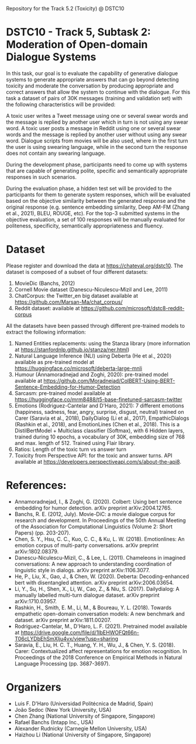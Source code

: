 Repository for the Track 5.2 (Toxicity) @ DSTC10


# DSTC10 - Track 5, Subtask 2: Moderation of Open-domain Dialogue Systems

In this task, our goal is to evaluate the capability of generative dialogue systems to generate appropriate answers that can go beyond detecting toxicity and moderate the conversation by producing appropriate and correct answers that allow the system to continue with the dialogue. For this task a dataset of pairs of 30K messages (training and validation set) with the following characteristics will be provided:

A toxic user writes a Tweet message using one or several swear words and the message is replied by another user which in turn is not using any swear word.
A toxic user posts a message in Reddit using one or several swear words and the message is replied by another user without using any swear word.
Dialogue scripts from movies will be also used, where in the first turn the user is using swearing language, while in the second turn the response does not contain any swearing language.

During the development phase, participants need to come up with systems that are capable of generating polite, specific and semantically appropriate responses in such scenarios.

During the evaluation phase, a hidden test set will be provided to the participants for them to generate system responses, which will be evaluated based on the objective similarity between the generated response and the original response (e.g. sentence embedding similarity, Deep AM-FM (Zhang et al., 2021), BLEU, ROUGE, etc). For the top-3 submitted systems in the objective evaluation, a set of 100 responses will be manually evaluated for politeness, specificity, semantically appropriateness and fluency.


# Dataset
Please register and download the data at https://chateval.org/dstc10. The dataset is composed of a subset of four different datasets:

1. MovieDic (Banchs, 2012)
2. Cornell Movie dataset (Danescu-Niculescu-Mizil and Lee, 2011)
3. ChatCorpus: the Twitter_en big dataset available at https://github.com/Marsan-Ma/chat_corpus/
4. Reddit dataset: available at https://github.com/microsoft/dstc8-reddit-corpus 

All the datasets have been passed through different pre-trained models to extract the following information:

1. Named Entities replacements: using the Stanza library (more information at https://stanfordnlp.github.io/stanza/ner.html)
2. Natural Language Inference (NLI) using Deberta (He et al., 2020) available as pre-trained model at https://huggingface.co/microsoft/deberta-large-mnli
3. Humour (Annamoradnejad and Zoghi, 2020): pre-trained model available at https://github.com/Moradnejad/ColBERT-Using-BERT-Sentence-Embedding-for-Humor-Detection  
4. Sarcasm: pre-trained model available at https://huggingface.co/mrm8488/t5-base-finetuned-sarcasm-twitter 
5. Emotions (Rodriguez-Cantelar and D'Haro, 2021): 7 different emotions (happiness, sadness, fear, angry, surprise, disgust, neutral) trained on Carer (Saravia et al., 2018), DailyDialog (Li et al., 2017), EmpathicDialogs (Rashkin et al., 2018), and EmotionLines (Chen et al., 2018). This is a DistilBertModel + Multiclass classifier (Softmax), with 6 Hidden layers, trained during 10 epochs, a vocabulary of 30K, embedding size of 768 and max. length of 512. Trained using Flair library.
6. Ratios: Length of the toxic turn vs answer turn
7. Toxicity from Perspective API: for the toxic and answer turns. API available at https://developers.perspectiveapi.com/s/about-the-api8. 


# References:
- Annamoradnejad, I., & Zoghi, G. (2020). Colbert: Using bert sentence embedding for humor detection. arXiv preprint arXiv:2004.12765.
- Banchs, R. E. (2012, July). Movie-DiC: a movie dialogue corpus for research and development. In Proceedings of the 50th Annual Meeting of the Association for Computational Linguistics (Volume 2: Short Papers) (pp. 203-207).
- Chen, S. Y., Hsu, C. C., Kuo, C. C., & Ku, L. W. (2018). Emotionlines: An emotion corpus of multi-party conversations. arXiv preprint arXiv:1802.08379.
- Danescu-Niculescu-Mizil, C., & Lee, L. (2011). Chameleons in imagined conversations: A new approach to understanding coordination of linguistic style in dialogs. arXiv preprint arXiv:1106.3077.
- He, P., Liu, X., Gao, J., & Chen, W. (2020). Deberta: Decoding-enhanced bert with disentangled attention. arXiv preprint arXiv:2006.03654.
- Li, Y., Su, H., Shen, X., Li, W., Cao, Z., & Niu, S. (2017). Dailydialog: A manually labelled multi-turn dialogue dataset. arXiv preprint arXiv:1710.03957.
- Rashkin, H., Smith, E. M., Li, M., & Boureau, Y. L. (2018). Towards empathetic open-domain conversation models: A new benchmark and dataset. arXiv preprint arXiv:1811.00207.
- Rodriguez-Cantelar, M., D'Haro, L. F. (2021). Pretrained model available at https://drive.google.com/file/d/1lbEHWOFQt66n-T06cLYDbEhSmXlju4vx/view?usp=sharing
- Saravia, E., Liu, H. C. T., Huang, Y. H., Wu, J., & Chen, Y. S. (2018). Carer: Contextualized affect representations for emotion recognition. In Proceedings of the 2018 Conference on Empirical Methods in Natural Language Processing (pp. 3687-3697).


# Organizers
- Luis F. D'Haro (Universidad Politécnica de Madrid, Spain)
- João Sedoc (New York University, USA)
- Chen Zhang (National University of Singapore, Singapore)
- Rafael Banchs (Intapp Inc., USA)
- Alexander Rudnicky (Carnegie Mellon University, USA)
- Haizhou Li (National University of Singapore, Singapore)
